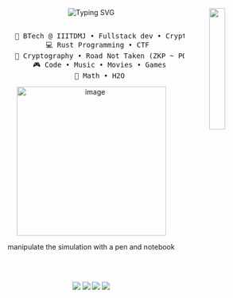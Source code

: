 <div align="center">
<img src="https://i.pinimg.com/736x/35/b3/e6/35b3e624c8e1c08e040147212eeff6fe.jpg" width="25%" align="right" />
<img src="https://readme-typing-svg.demolab.com?font=Fira+Code&size=30&duration=2500&pause=&color=A7A459&background=FFFFFF00&center=true&vCenter=true&multiline=true&repeat=false&width=435&height=90&lines=hey+%E3%83%84;welcome+to+my+codelair" alt="Typing SVG" />
<br><br>
<pre>
    💼 BTech @ IIITDMJ • Fullstack dev • Cryptography Nerd
    💻 Rust Programming • CTF 
    📖 Cryptography • Road Not Taken (ZKP ~ PQC)
    🎮 Code • Music • Movies • Games
    💖 Math • H2O
</pre>

<div>
<img width="300" height="300" alt="image" src="https://github.com/user-attachments/assets/aa5fe0f2-79c1-4f85-9b2e-f39b2c0bfa57"  
  style="object-fit: cover;" />
<p>manipulate the simulation with a pen and notebook</p>
</div>

<br><br>

[![](https://img.shields.io/badge/x-000000)](https://x.com/op3kay)
[![](https://img.shields.io/badge/linkedin-0a66c2)](http://linkedin.com/in/sreehari-rk)
[![](https://img.shields.io/badge/spotify-1DB954)](https://open.spotify.com/user/8fwr31vrsh3nhbdk132lpxl6p?si=a84908e36b5b4cf1)
[![](https://img.shields.io/badge/instagram-E4405F)](https://instagram.com/sreeharinpat)
</div>
